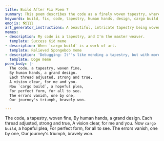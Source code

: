 ```yaml
---
title: Build After Fix Poem 7
summary: This poem describes the code as a finely woven tapestry, where human hands meticulously adjust each thread to create a strong and true design, culminating in a successful build and a triumph of vision.
keywords: build, fix, code, tapestry, human hands, design, cargo build, triumph, errors, vision
emojis: 🛠️🧵✨✅
art_generator_instructions: A beautiful, intricate tapestry being woven, with lines of code forming the threads. Human hands are meticulously adjusting and tightening the threads, causing "errors" (represented by loose or frayed threads) to disappear, and the design to become clearer and more vibrant. A `cargo build` command is shown with a green checkmark, and the overall scene conveys a sense of meticulous craftsmanship, artistic creation, and the satisfaction of a vision realized.
memes:
- description: My code is a tapestry, and I'm the master weaver.
  template: Success Kid meme
- description: When `cargo build` is a work of art.
  template: Relieved Spongebob meme
- description: 'Debugging: It''s like mending a tapestry, but with more caffeine.'
  template: Doge meme
poem_body: |-
  The code, a tapestry, woven fine,
  By human hands, a grand design.
  Each thread adjusted, strong and true,
  A vision clear, for me and you.
  Now `cargo build`, a hopeful plea,
  For perfect form, for all to see.
  The errors vanish, one by one,
  Our journey's triumph, bravely won.

---
```

The code, a tapestry, woven fine,
By human hands, a grand design.
Each thread adjusted, strong and true,
A vision clear, for me and you.
Now `cargo build`, a hopeful plea,
For perfect form, for all to see.
The errors vanish, one by one,
Our journey's triumph, bravely won.